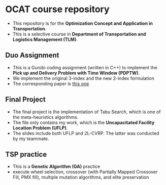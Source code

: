 # OCAT course repository
- This repository is for the **Optimization Concept and Application in Transportation**.
- This is a selective course in **Department of Transportation and Logistics Management (TLM)**. 

## Duo Assignment
- This is a Gurobi coding assignment (written in C++) to implement the **Pick up and Delivery Problem with Time Window (PDPTW)**.
- We implement the original 3-index and the new 2-index formulation
- The corresponding paper is [this one](https://www.sciencedirect.com/science/article/pii/S0167637717302651)

## Final Project
- The final project is the implementation of Tabu Search, which is one of the meta-heuristics algorithms.
- The file only contains my work, which is the **Uncapacitated Facility Location Problem  (UFLP)**.
- The slides include both UFLP and 2L-CVRP. The latter was conducted by my teammate.

## TSP practice
- This is a **Genetic Algorithm (GA)** practice 
- execute wheel selection, crossover (with Partially Mapped Crossover Fill, PMX fill), multiple mutation algorithms, and elite preservation
